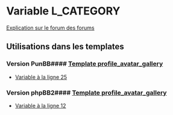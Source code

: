 # Variable L_CATEGORY
[Explication sur le forum des forums](http://forum.forumactif.com/t294113-listing-des-variables#L_CATEGORY)
## Utilisations dans les templates
### Version PunBB#### [Template profile_avatar_gallery](punbb/profile_avatar_gallery.md)
* [Variable à la ligne 25](../punbb/profile_avatar_gallery.tpl#L25)
### Version phpBB2#### [Template profile_avatar_gallery](subsilver/profile_avatar_gallery.md)
* [Variable à la ligne 12](../subsilver/profile_avatar_gallery.tpl#L12)